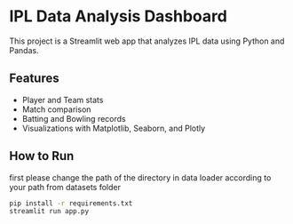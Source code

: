 # IPL Data Analysis Dashboard

This project is a Streamlit web app that analyzes IPL data using Python and Pandas.

## Features

- Player and Team stats
- Match comparison
- Batting and Bowling records
- Visualizations with Matplotlib, Seaborn, and Plotly

## How to Run
first please change the path of the directory in data loader according to your path from datasets folder
```bash
pip install -r requirements.txt
streamlit run app.py

